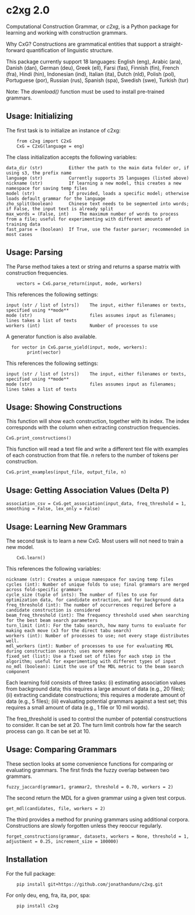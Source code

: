 c2xg 2.0
=============

Computational Construction Grammar, or *c2xg*, is a Python package for learning and working with construction grammars. 

Why CxG? Constructions are grammatical entities that support a straight-forward quantification of linguistic structure.

This package currently support 18 languages: English (eng), Arabic (ara), Danish (dan), German (deu), Greek (ell), Farsi (fas), Finnish (fin), French (fra), Hindi (hin), Indonesian (ind), Italian (ita), Dutch (nld), Polish (pol), Portuguese (por), Russian (rus), Spanish (spa), Swedish (swe), Turkish (tur)

Note: The *download()* function  must be used to install pre-trained grammars.

Usage: Initializing
---------------------

The first task is to initialize an instance of c2xg:

		from c2xg import C2xG
		CxG = C2xG(language = eng)
	
The class initialization accepts the following variables:

	data_dir (str)	 		Either the path to the main data folder or, if using s3, the prefix name
	language (str)	 		Currently supports 35 languages (listed above)
	nickname (str)	 		If learning a new model, this creates a new namespace for saving temp files
	model (str)			 	If provided, loads a specific model; otherwise loads default grammar for the language
	zho_split(boolean)	 	Chinese text needs to be segmented into words; if False, the input text is already split
	max_words = (False, int)	The maximum number of words to process from a file; useful for experimenting with different amounts of training data
	fast_parse = (boolean)	If True, use the faster parser; recommended in most cases
		
Usage: Parsing
---------------

The Parse method takes a text or string and returns a sparse matrix with construction frequencies.

		vectors = CxG.parse_return(input, mode, workers)
		
This references the following settings:
	
	input (str / list of [strs])	The input, either filenames or texts, specified using **mode**
	mode (str)						files assumes input as filenames; lines takes a list of texts
	workers (int)					Number of processes to use
	
A generator function is also available.

      for vector in CxG.parse_yield(input, mode, workers):
            print(vector)
    
This references the following settings:

    input (str / list of [strs])	The input, either filenames or texts, specified using **mode**
	mode (str)						files assumes input as filenames; lines takes a list of texts

Usage: Showing Constructions
----------------------------
This function will show each construction, together with its index. The index corresponds with the column when extracting construction frequencies.

	CxG.print_constructions()

This function will read a text file and write a different text file with examples of each construction from that file. $n$ refers to the number of tokens per construction.

	CxG.print_examples(input_file, output_file, n)


Usage: Getting Association Values (Delta P)
-----------------------------

	association_csv = CxG.get_association(input_data, freq_threshold = 1, smoothing = False, lex_only = False)

Usage: Learning New Grammars
-----------------------------
The second task is to learn a new CxG. Most users will not need to train a new model.

		CxG.learn()
	
This references the following variables:

	nickname (str): Creates a unique namespace for saving temp files
	cycles (int): Number of unique folds to use; final grammars are merged across fold-specific grammars
	cycle_size (tuple of ints): The number of files to use for optimization data, for candidate extraction, and for background data
	freq_threshold (int): The number of occurrences required before a candidate construction is considered
	beam_freq_threshold (int): The frequency threshold used when searching for the best beam search parameters
	turn_limit (int): For the tabu search, how many turns to evaluate for making each move (x3 for the direct tabu search)
	workers (int): Number of processes to use; not every stage distributes well.
	mdl_workers (int): Number of processes to use for evaluating MDL during construction search; uses more memory
	fixed_set (list): Use a fixed set of files for each step in the algorithm; useful for experimenting with different types of input
	no_mdl (boolean): Limit the use of the MDL metric to the beam search component

Each learning fold consists of three tasks: (i) estimating association values from background data; this requires a large amount of data (e.g., 20 files); (ii) extracting candidate constructions; this requires a moderate amount of data (e.g., 5 files); (iii) evaluating potential grammars against a test set; this requires a small amount of data (e.g., 1 file or 10 mil words).

The freq_threshold is used to control the number of potential constructions to consider. It can be set at 20. The turn limit controls how far the search process can go. It can be set at 10.

Usage: Comparing Grammars
--------------
These section looks at some convenience functions for comparing or evaluating grammars. The first finds the fuzzy overlap between two grammars.

	fuzzy_jaccard(grammar1, grammar2, threshold = 0.70, workers = 2)

The second return the MDL for a given grammar using a given test corpus.

	get_mdl(candidates, file, workers = 2)

The third provides a method for pruning grammars using additional corpora. Constructions are slowly forgotten unless they reoccur regularly.

	forget_constructions(grammar, datasets, workers = None, threshold = 1, adjustment = 0.25, increment_size = 100000)

Installation
--------------

For the full package:

		pip install git+https://github.com/jonathandunn/c2xg.git
		
For only deu, eng, fra, ita, por, spa:

		pip install c2xg
		
